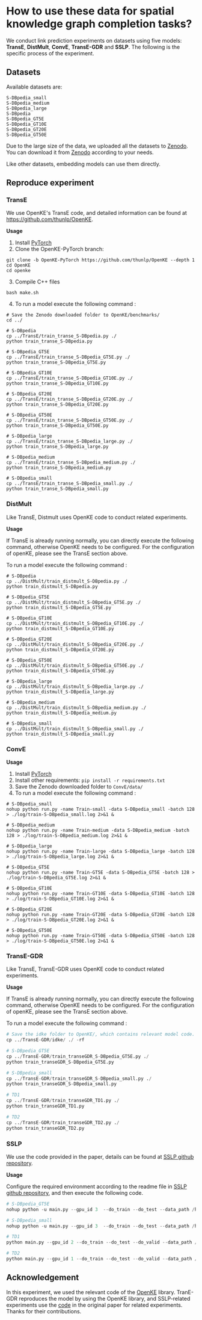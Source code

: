 

# How to use these data for spatial knowledge graph completion tasks?

We conduct link prediction experiments on datasets using five models: **TransE**, **DistMult**, **ConvE**, **TransE-GDR** and **SSLP**. The following is the specific process of the experiment.

## Datasets

Available datasets are:

    S-DBpedia_small
    S-DBpedia_medium
    S-DBpedia_large
    S-DBpedia
    S-DBpedia_GT5E
    S-DBpedia_GT10E
    S-DBpedia_GT20E
    S-DBpedia_GT50E

Due to the large size of the data, we uploaded all the datasets to  [Zenodo](https://doi.org/10.5281/zenodo.7431612). You can download it from [Zenodo](https://doi.org/10.5281/zenodo.7431612) according to your needs.

Like other datasets, embedding models can use them directly.

## Reproduce experiment

### TransE

We use OpenKE's TransE code, and detailed information can be found at https://github.com/thunlp/OpenKE.

**Usage**

1. Install [PyTorch](https://pytorch.org/get-started/locally/)
2. Clone the OpenKE-PyTorch branch:

```shell
git clone -b OpenKE-PyTorch https://github.com/thunlp/OpenKE --depth 1
cd OpenKE
cd openke
```

3. Compile C++ files

```shell
bash make.sh
```

4. To run a model execute the following command :

```shell
# Save the Zenodo downloaded folder to OpenKE/benchmarks/
cd ../

# S-DBpedia
cp ../TransE/train_transe_S-DBpedia.py ./
python train_transe_S-DBpedia.py

# S-DBpedia_GT5E
cp ../TransE/train_transe_S-DBpedia_GT5E.py ./
python train_transe_S-DBpedia_GT5E.py

# S-DBpedia_GT10E
cp ../TransE/train_transe_S-DBpedia_GT10E.py ./
python train_transe_S-DBpedia_GT10E.py

# S-DBpedia_GT20E
cp ../TransE/train_transe_S-DBpedia_GT20E.py ./
python train_transe_S-DBpedia_GT20E.py

# S-DBpedia_GT50E
cp ../TransE/train_transe_S-DBpedia_GT50E.py ./
python train_transe_S-DBpedia_GT50E.py

# S-DBpedia_large
cp ../TransE/train_transe_S-DBpedia_large.py ./
python train_transe_S-DBpedia_large.py

# S-DBpedia_medium
cp ../TransE/train_transe_S-DBpedia_medium.py ./
python train_transe_S-DBpedia_medium.py

# S-DBpedia_small
cp ../TransE/train_transe_S-DBpedia_small.py ./
python train_transe_S-DBpedia_small.py

```



### DistMult

Like TransE, Distmult uses OpenKE code to conduct related experiments.

**Usage**

If TransE is already running normally, you can directly execute the following command, otherwise OpenKE needs to be configured. For the configuration of openKE, please see the TransE section above.

To run a model execute the following command :

```shell
# S-DBpedia
cp ../DistMult/train_distmult_S-DBpedia.py ./
python train_distmult_S-DBpedia.py

# S-DBpedia_GT5E
cp ../DistMult/train_distmult_S-DBpedia_GT5E.py ./
python train_distmult_S-DBpedia_GT5E.py

# S-DBpedia_GT10E
cp ../DistMult/train_distmult_S-DBpedia_GT10E.py ./
python train_distmult_S-DBpedia_GT10E.py

# S-DBpedia_GT20E
cp ../DistMult/train_distmult_S-DBpedia_GT20E.py ./
python train_distmult_S-DBpedia_GT20E.py

# S-DBpedia_GT50E
cp ../DistMult/train_distmult_S-DBpedia_GT50E.py ./
python train_distmult_S-DBpedia_GT50E.py

# S-DBpedia_large
cp ../DistMult/train_distmult_S-DBpedia_large.py ./
python train_distmult_S-DBpedia_large.py

# S-DBpedia_medium
cp ../DistMult/train_distmult_S-DBpedia_medium.py ./
python train_distmult_S-DBpedia_medium.py

# S-DBpedia_small
cp ../DistMult/train_distmult_S-DBpedia_small.py ./
python train_distmult_S-DBpedia_small.py
```



### ConvE 

**Usage**

1. Install [PyTorch](https://pytorch.org/get-started/locally/)
2. Install other requirements: `pip install -r requirements.txt`
3. Save the Zenodo downloaded folder to `ConvE/data/`
4. To run a model execute the following command :

```shell
# S-DBpedia_small
nohup python run.py -name Train-small -data S-DBpedia_small -batch 128 > ./log/train-S-DBpedia_small.log 2>&1 &

# S-DBpedia_medium
nohup python run.py -name Train-medium -data S-DBpedia_medium -batch 128 > ./log/train-S-DBpedia_medium.log 2>&1 &

# S-DBpedia_large
nohup python run.py -name Train-large -data S-DBpedia_large -batch 128 > ./log/train-S-DBpedia_large.log 2>&1 &

# S-DBpedia_GT5E
nohup python run.py -name Train-GT5E -data S-DBpedia_GT5E -batch 128 > ./log/train-S-DBpedia_GT5E.log 2>&1 &

# S-DBpedia_GT10E
nohup python run.py -name Train-GT10E -data S-DBpedia_GT10E -batch 128 > ./log/train-S-DBpedia_GT10E.log 2>&1 &

# S-DBpedia_GT20E
nohup python run.py -name Train-GT20E -data S-DBpedia_GT20E -batch 128 > ./log/train-S-DBpedia_GT20E.log 2>&1 &

# S-DBpedia_GT50E
nohup python run.py -name Train-GT50E -data S-DBpedia_GT50E -batch 128 > ./log/train-S-DBpedia_GT50E.log 2>&1 &
```


### TransE-GDR

Like TransE, TransE-GDR uses OpenKE code to conduct related experiments.

**Usage**

If TransE is already running normally, you can directly execute the following command, otherwise OpenKE needs to be configured. For the configuration of openKE, please see the TransE section above.

To run a model execute the following command :

```py
# Save the idke folder to OpenKE/, which contains relevant model code.
cp ../TransE-GDR/idke/ ./ -rf

# S-DBpedia_GT5E
cp ../TransE-GDR/train_transeGDR_S-DBpedia_GT5E.py ./
python train_transeGDR_S-DBpedia_GT5E.py

# S-DBpedia_small
cp ../TransE-GDR/train_transeGDR_S-DBpedia_small.py ./
python train_transeGDR_S-DBpedia_small.py

# TD1
cp ../TransE-GDR/train_transeGDR_TD1.py ./
python train_transeGDR_TD1.py

# TD2
cp ../TransE-GDR/train_transeGDR_TD2.py ./
python train_transeGDR_TD2.py
```



### SSLP

We use the code provided in the paper, details can be found at [SSLP github repository](https://github.com/gkmn21/SSLPandUSLP).

**Usage**

Configure the required environment according to the readme file in  [SSLP github repository](https://github.com/gkmn21/SSLPandUSLP), and then execute the following code.

```py
# S-DBpedia_GT5E
nohup python -u main.py --gpu_id 3  --do_train --do_test --data_path /home/datasets/S-DBpedia_GT5E --score_f HAKE --with_type_sampler -n 256 -b 64 -g 12.0 -a 1.0 -lr 0.001 --max_steps 3000 --log_steps 50 -save /home/code/SSLPandUSLP-main/SAVE --test_batch_size 1 -mw 1.0 -pw 0.5 -hw 0    > ~/log/S-DBpedia_GT5E.log  2>&1 &

# S-DBpedia_small
nohup python -u main.py --gpu_id 3  --do_train --do_test --data_path /home/datasets/S-DBpedia_small --score_f HAKE --with_type_sampler -n 256 -b 64 -g 12.0 -a 1.0 -lr 0.001 --max_steps 3000 --log_steps 50 -save /home/code/SSLPandUSLP-main/SAVE --test_batch_size 1 -mw 1.0 -pw 0.5 -hw 0    > ~/log/S-DBpedia_small.log  2>&1 &

# TD1
python main.py --gpu_id 2 --do_train --do_test --do_valid --data_path /home/maocy/datasets/TD1 --score_f HAKE --with_type_sampler -n 256 -b 64 -g 12.0 -a 1.0 -lr 0.001 --max_steps 3000 --log_steps 50 -save /home/SSLPandUSLP-main/SAVE --test_batch_size 1 -mw 1.0 -pw 0.5 -hw 0.8  > ~/log/TD1.log  2>&1 &

# TD2
python main.py --gpu_id 1 --do_train --do_test --do_valid --data_path /home/maocy/datasets/TD2 --score_f HAKE --with_type_sampler -n 256 -b 64 -g 12.0 -a 1.0 -lr 0.001 --max_steps 3000 --log_steps 50 -save /home/SSLPandUSLP-main/SAVE --test_batch_size 1 -mw 1.0 -pw 0.5 -hw 0.8 > ~/log/TD2.log  2>&1 &

```



## Acknowledgement

In this experiment, we used the relevant code of the [OpenKE](https://github.com/thunlp/OpenKE) library. TranE-GDR reproduces the model by using the OpenKE library, and SSLP-related experiments use the [code](https://github.com/gkmn21/SSLPandUSLP) in the original paper for related experiments. Thanks for their contributions.

